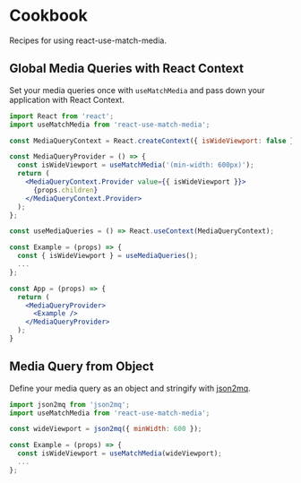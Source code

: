 # Cookbook

Recipes for using react-use-match-media.

## Global Media Queries with React Context

Set your media queries once with `useMatchMedia` and pass down your application
with React Context.

```jsx
import React from 'react';
import useMatchMedia from 'react-use-match-media';

const MediaQueryContext = React.createContext({ isWideViewport: false });

const MediaQueryProvider = () => {
  const isWideViewport = useMatchMedia('(min-width: 600px)');
  return (
    <MediaQueryContext.Provider value={{ isWideViewport }}>
      {props.children}
    </MediaQueryContext.Provider>
  );
};

const useMediaQueries = () => React.useContext(MediaQueryContext);

const Example = (props) => {
  const { isWideViewport } = useMediaQueries();
  ...
};

const App = (props) => {
  return (
    <MediaQueryProvider>
      <Example />
    </MediaQueryProvider>
  );
}
```

## Media Query from Object

Define your media query as an object and stringify with [json2mq](https://www.npmjs.com/package/json2mq).

```jsx
import json2mq from 'json2mq';
import useMatchMedia from 'react-use-match-media';

const wideViewport = json2mq({ minWidth: 600 });

const Example = (props) => {
  const isWideViewport = useMatchMedia(wideViewport);
  ...
};
```
